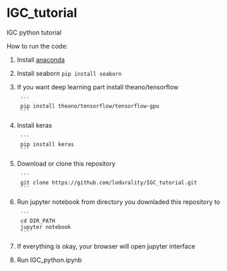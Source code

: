 # IGC_tutorial
IGC python tutorial

How to run the code:

1. Install [anaconda](https://www.continuum.io/downloads)

2. Install seaborn
        ```
        pip install seaborn
        ```
3. If you want deep learning part install theano/tensorflow
        
        ```
        pip install theano/tensorflow/tensorflow-gpu
        ```

4. Install keras
        
        ```
        pip install keras
        ```

5. Download or clone this repository
        
        ```
        git clone https://github.com/lodurality/IGC_tutorial.git
        ```

6. Run jupyter notebook from directory you downladed this repository to

        ```
        cd DIR_PATH
        jupyter notebook
        ```

7. If everything is okay, your browser will open jupyter interface

8. Run IGC_python.ipynb
